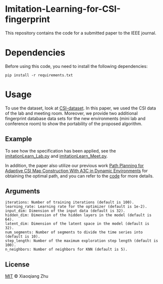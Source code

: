 # Imitation-Learning-for-CSI-fingerprint
 
This repository contains the code for a submitted paper to the IEEE journal.

# Dependencies
Before using this code, you need to install the following dependencies:
```
pip install -r requirements.txt
```

# Usage
To use the dataset, look at [CSI-dataset](https://github.com/qiang5love1314/CSI-dataset). In this paper, we used the CSI data of the lab and meeting room. Moreover, we provide two additional fingerprint database data sets for the new environments (mini lab and conference room) to show the portability of the proposed algorithm.

## Example

To see how the specification has been applied, see the [imitationLearn_Lab.py](https://github.com/qiang5love1314/Imitation-Learning-for-CSI-fingerprint/blob/main/imitationLearn_Lab.py) and [imitationLearn_Meet.py](https://github.com/qiang5love1314/Imitation-Learning-for-CSI-fingerprint/blob/main/imitationLearn_Meet.py).

In addition, the paper also utilize our previous work [Path Planning for Adaptive CSI Map Construction With A3C in Dynamic Environments](https://ieeexplore.ieee.org/abstract/document/9629332) for obtaining the optimal path, and you can refer to the [code](https://github.com/qiang5love1314/Path-planning-based-on-A3C) for more details.

## Arguments
```
iterations: Number of training iterations (default is 100).
learning_rate: Learning rate for the optimizer (default is 1e-2).
input_dim: Dimension of the input data (default is 32).
hidden_dim: Dimension of the hidden layers in the model (default is 64).
latent_dim: Dimension of the latent space in the model (default is 32).
num_segments: Number of segments to divide the time series into (default is 10).
step_length: Number of the maximum exploration step length (default is 100).
n_neighbors: Number of neighbors for KNN (default is 5).
```

## License
[MIT](LICENSE) © Xiaoqiang Zhu
